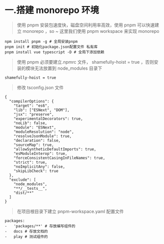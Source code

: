 # ⼀.搭建 monorepo 环境

> 使⽤ pnpm 安装包速度快，磁盘空间利⽤率⾼效，使⽤ pnpm 可以快速建⽴ monorepo ，so ~ 这⾥我们使⽤ pnpm workspace 来实现 monorepo

```
npm install pnpm -g # 全局安装pnpm
pnpm init # 初始化package.json配置⽂件 私有库
pnpm install vue typescript -D # 全局下添加依赖
```

> 使⽤ pnpm 必须要建⽴.npmrc ⽂件， shamefully-hoist = true ，否则安装的模块⽆法放置到 node_modules ⽬录下

```
shamefully-hoist = true
```

> 修改 tsconfig.json 文件

```
{
  "compilerOptions": {
    "target": "es6",
    "lib": ["ESNext", "DOM"],
    "jsx": "preserve",
    "experimentalDecorators": true,
    "noLib": false,
    "module": "ESNext",
    "moduleResolution": "node",
    "resolveJsonModule": true,
    "declaration": false,
    "sourceMap": true,
    "allowSyntheticDefaultImports": true,
    "esModuleInterop": true,
    "forceConsistentCasingInFileNames": true,
    "strict": true,
    "noImplicitAny": false,
    "skipLibCheck": true
  },
  "exclude": [
    "node_modules",
    "**/__tests__",
    "dist/**"
  ]
}

```

> 在项⽬根⽬录下建⽴ pnpm-workspace.yaml 配置⽂件

```
packages:
-	'packages/**' # 存放编写组件的
-	docs # 存放⽂档的
-	play # 测试组件的

```
